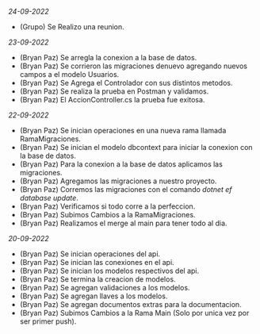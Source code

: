 *24-09-2022*
- (Grupo) Se Realizo una reunion.

*23-09-2022*
- (Bryan Paz) Se arregla la conexion a la base de datos.
- (Bryan Paz) Se corrieron las migraciones denuevo agregando nuevos campos a el modelo Usuarios.
- (Bryan Paz) Se Agrega el Controlador con sus distintos metodos.
- (Bryan Paz) Se realiza la prueba en Postman y validamos.
- (Bryan Paz) El AccionController.cs la prueba fue exitosa.

*22-09-2022*
- (Bryan Paz) Se inician operaciones en una nueva rama llamada RamaMigraciones.
- (Bryan Paz) Se inician el modelo dbcontext para iniciar la conexion con la base de datos.
- (Bryan Paz) Para la conexion a la base de datos aplicamos las migraciones.
- (Bryan Paz) Agregamos las migraciones a nuestro proyecto.
- (Bryan Paz) Corremos las migraciones con el comando *dotnet ef database update*.
- (Bryan Paz) Verificamos si todo corre a la perfeccion.
- (Bryan Paz) Subimos Cambios a la RamaMigraciones.
- (Bryan Paz) Realizamos el merge al main para tener todo al dia.

*20-09-2022*
- (Bryan Paz) Se inician operaciones del api.
- (Bryan Paz) Se inician las conexiones en el api.
- (Bryan Paz) Se inician los modelos respectivos del api.
- (Bryan Paz) Se termina la creacion de modelos.
- (Bryan Paz) Se agregan validaciones a los modelos.
- (Bryan Paz) Se agregan llaves a los modelos.
- (Bryan Paz) Se agregan documentos extras para la documentacion.
- (Bryan Paz) Subimos Cambios a la Rama Main (Solo por unica vez por ser primer push).
